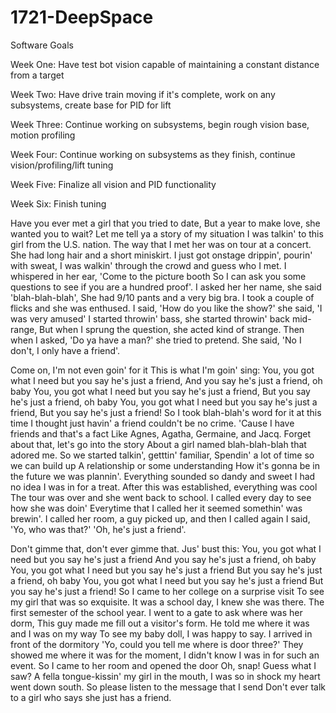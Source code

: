 # 1721-DeepSpace

Software Goals


Week One: Have test bot vision capable of maintaining a constant distance from a target

Week Two: Have drive train moving if it's complete, work on any subsystems, create base for PID for lift

Week Three: Continue working on subsystems, begin rough vision base, motion profiling

Week Four: Continue working on subsystems as they finish, continue vision/profiling/lift tuning

Week Five: Finalize all vision and PID functionality

Week Six: Finish tuning



Have you ever met a girl that you tried to date, 
But a year to make love, she wanted you to wait? 
Let me tell ya a story of my situation 
I was talkin' to this girl from the U.S. nation. 
The way that I met her was on tour at a concert. 
She had long hair and a short miniskirt. 
I just got onstage drippin', pourin' with sweat, 
I was walkin' through the crowd and guess who I met. 
I whispered in her ear, 'Come to the picture booth 
So I can ask you some questions to see if you are a hundred proof'. 
I asked her her name, she said 'blah-blah-blah', 
She had 9/10 pants and a very big bra. 
I took a couple of flicks and she was enthused. 
I said, 'How do you like the show?' 
she said, 'I was very amused' 
I started throwin' bass, she started throwin' back mid-range, 
But when I sprung the question, she acted kind of strange. 
Then when I asked, 'Do ya have a man?' she tried to pretend. 
She said, 'No I don't, I only have a friend'. 

Come on, I'm not even goin' for it
This is what I'm goin' sing: 
You, you got what I need but you say he's just a friend, 
And you say he's just a friend, oh baby 
You, you got what I need but you say he's just a friend, 
But you say he's just a friend, oh baby 
You, you got what I need but you say he's just a friend, 
But you say he's just a friend! 
So I took blah-blah's word for it at this time 
I thought just havin' a friend couldn't be no crime. 
'Cause I have friends and that's a fact 
Like Agnes, Agatha, Germaine, and Jacq. 
Forget about that, let's go into the story 
About a girl named blah-blah-blah that adored me. 
So we started talkin', getttin' familiar, 
Spendin' a lot of time so we can build up 
A relationship or some understanding 
How it's gonna be in the future we was plannin'. 
Everything sounded so dandy and sweet 
I had no idea I was in for a treat. 
After this was established, everything was cool 
The tour was over and she went back to school. 
I called every day to see how she was doin' 
Everytime that I called her it seemed somethin' was brewin'. 
I called her room, a guy picked up, and then I called again 
I said, 'Yo, who was that?' 'Oh, he's just a friend'. 


Don't gimme that, don't ever gimme that.
Jus' bust this: 
You, you got what I need but you say he's just a friend 
And you say he's just a friend, oh baby 
You, you got what I need but you say he's just a friend 
But you say he's just a friend, oh baby 
You, you got what I need but you say he's just a friend 
But you say he's just a friend! 
So I came to her college on a surprise visit 
To see my girl that was so exquisite. 
It was a school day, I knew she was there. 
The first semester of the school year. 
I went to a gate to ask where was her dorm, 
This guy made me fill out a visitor's form. 
He told me where it was and I was on my way 
To see my baby doll, I was happy to say. 
I arrived in front of the dormitory 
'Yo, could you tell me where is door three?' 
They showed me where it was for the moment, 
I didn't know I was in for such an event. 
So I came to her room and opened the door 
Oh, snap! Guess what I saw? 
A fella tongue-kissin' my girl in the mouth, 
I was so in shock my heart went down south. 
So please listen to the message that I send 
Don't ever talk to a girl who says she just has a friend. 
